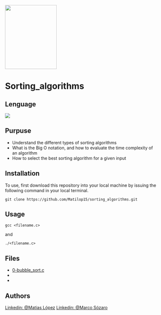 <img src="https://blog.holbertonschool.com/wp-content/uploads/2020/04/unnamed-2.png" width="170" height="210">

# Sorting_algorithms

## Lenguage
<img src="https://img.icons8.com/color/50/000000/c-programming.png">

## Purpuse

- Understand the different types of sorting algorithms
- What is the Big O notation, and how to evaluate the time complexity of an algorithm
- How to select the best sorting algorithm for a given input

## Installation
To use, first download  this repository into your local machine by issuing the following command in your local terminal. 
```
git clone https://github.com/Matilop15/sorting_algorithms.git
```

## Usage
```
gcc <filename.c>
```
and
```
./<filename.c>
```

## Files

- [0-bubble_sort.c]()
- []()
- []()

## Authors
[Linkedin: @Matias López](https://uy.linkedin.com/in/matias-l%C3%B3pez-777796194?trk=people-guest_people_search-card)
[Linkedin: @Marco Sózaro](https://www.linkedin.com/in/marco-s%C3%B3zaro-76826364)
